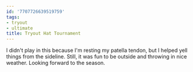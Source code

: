 ```yaml
---
id: '7707726639519759'
tags:
- tryout
- ultimate
title: Tryout Hat Tournament
---
```


I didn't play in this because I'm resting my patella tendon, but I helped yell things from the sideline. Still, it was fun to be outside and throwing in nice weather. Looking forward to the season.

